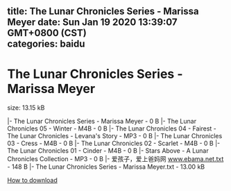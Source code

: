 
title: The Lunar Chronicles Series - Marissa Meyer
date: Sun Jan 19 2020 13:39:07 GMT+0800 (CST)    
categories: baidu
---

# The Lunar Chronicles Series - Marissa Meyer
size: 13.15 kB
 
 
|- The Lunar Chronicles Series - Marissa Meyer - 0 B
|- The Lunar Chronicles 05 - Winter - M4B - 0 B
|- The Lunar Chronicles 04 - Fairest - The Lunar Chronicles - Levana's Story - MP3 - 0 B
|- The Lunar Chronicles 03 - Cress - M4B - 0 B
|- The Lunar Chronicles 02 - Scarlet - M4B - 0 B
|- The Lunar Chronicles 01 - Cinder - M4B - 0 B
|- Stars Above - A Lunar Chronicles Collection - MP3 - 0 B
|- 爱孩子，爱上爸妈网 www.ebama.net.txt - 148 B
|- The Lunar Chronicles Series - Marissa Meyer.txt - 13.00 kB

[How to download](https://bpcam.bemobtrk.com/go/2ceec3aa-1ca2-46d6-b9ff-aaa5c184517c?jno=1831)